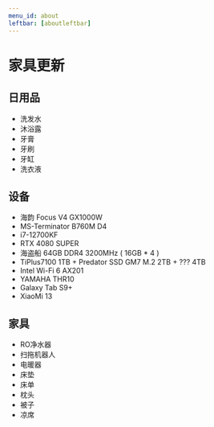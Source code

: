 ```yaml
---
menu_id: about
leftbar: [aboutleftbar]
---
```


# 家具更新

## 日用品

- 洗发水
- 沐浴露
- 牙膏
- 牙刷
- 牙缸
- 洗衣液

## 设备

- 海韵 Focus V4 GX1000W
- MS-Terminator B760M D4
- i7-12700KF
- RTX 4080 SUPER
- 海盗船 64GB DDR4 3200MHz ( 16GB * 4 )
- TiPlus7100 1TB + Predator SSD GM7 M.2 2TB + ??? 4TB
- Intel Wi-Fi 6 AX201
- YAMAHA THR10
- Galaxy Tab S9+
- XiaoMi 13

## 家具

- RO净水器
- 扫拖机器人
- 电暖器
- 床垫
- 床单
- 枕头
- 被子
- 凉席
